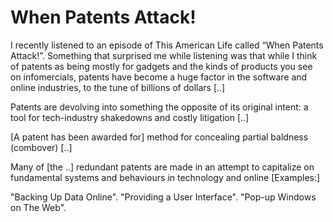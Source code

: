 # When Patents Attack!

I recently listened to an episode of This American Life called “When
Patents Attack!”. Something that surprised me while listening was that
while I think of patents as being mostly for gadgets and the kinds of
products you see on infomercials, patents have become a huge factor in
the software and online industries, to the tune of billions of dollars
[..]

Patents are devolving into something the opposite of its original
intent: a tool for tech-industry shakedowns and costly litigation [..]

[A patent has been awarded for] method for concealing partial baldness
(combover) [..]

Many of [the ..] redundant patents are made in an attempt to
capitalize on fundamental systems and behaviours in technology and
online [Examples:]

"Backing Up Data Online". "Providing a User Interface". "Pop-up
Windows on The Web".














